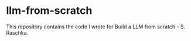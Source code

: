 # llm-from-scratch
This repository contains the code I wrote for Build a LLM from scratch - S. Raschka.
